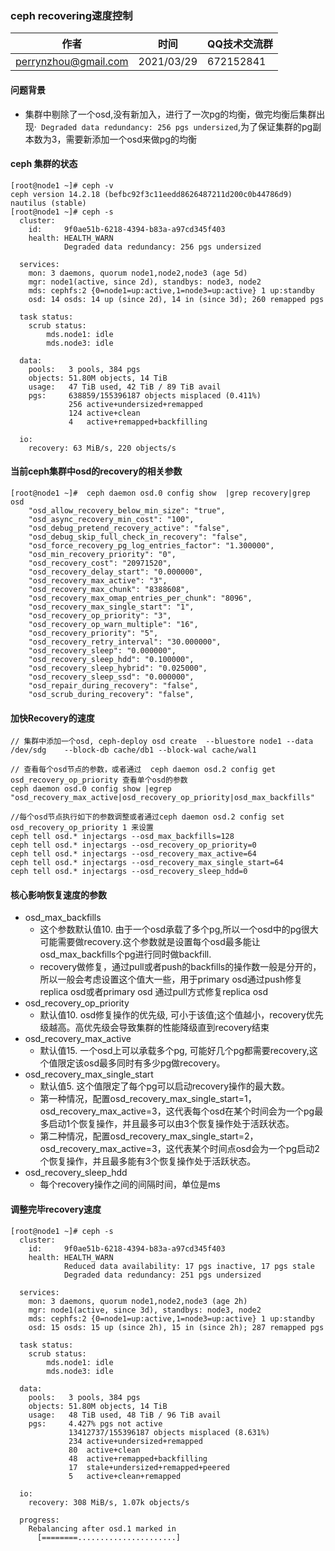 ###  ceph recovering速度控制


| 作者 | 时间 |QQ技术交流群 |
| ------ | ------ |------ |
| perrynzhou@gmail.com |2021/03/29 |672152841 |

#### 问题背景
- 集群中剔除了一个osd,没有新加入，进行了一次pg的均衡，做完均衡后集群出现·` Degraded data redundancy: 256 pgs undersized`,为了保证集群的pg副本数为3，需要新添加一个osd来做pg的均衡
#### ceph 集群的状态

```
[root@node1 ~]# ceph -v
ceph version 14.2.18 (befbc92f3c11eedd8626487211d200c0b44786d9) nautilus (stable)
[root@node1 ~]# ceph -s
  cluster:
    id:     9f0ae51b-6218-4394-b83a-a97cd345f403
    health: HEALTH_WARN
            Degraded data redundancy: 256 pgs undersized
 
  services:
    mon: 3 daemons, quorum node1,node2,node3 (age 5d)
    mgr: node1(active, since 2d), standbys: node3, node2
    mds: cephfs:2 {0=node1=up:active,1=node3=up:active} 1 up:standby
    osd: 14 osds: 14 up (since 2d), 14 in (since 3d); 260 remapped pgs
 
  task status:
    scrub status:
        mds.node1: idle
        mds.node3: idle
 
  data:
    pools:   3 pools, 384 pgs
    objects: 51.80M objects, 14 TiB
    usage:   47 TiB used, 42 TiB / 89 TiB avail
    pgs:     638859/155396187 objects misplaced (0.411%)
             256 active+undersized+remapped
             124 active+clean
             4   active+remapped+backfilling
 
  io:
    recovery: 63 MiB/s, 220 objects/s
```

#### 当前ceph集群中osd的recovery的相关参数

```
[root@node1 ~]#  ceph daemon osd.0 config show  |grep recovery|grep osd
    "osd_allow_recovery_below_min_size": "true",
    "osd_async_recovery_min_cost": "100",
    "osd_debug_pretend_recovery_active": "false",
    "osd_debug_skip_full_check_in_recovery": "false",
    "osd_force_recovery_pg_log_entries_factor": "1.300000",
    "osd_min_recovery_priority": "0",
    "osd_recovery_cost": "20971520",
    "osd_recovery_delay_start": "0.000000",
    "osd_recovery_max_active": "3",
    "osd_recovery_max_chunk": "8388608",
    "osd_recovery_max_omap_entries_per_chunk": "8096",
    "osd_recovery_max_single_start": "1",
    "osd_recovery_op_priority": "3",
    "osd_recovery_op_warn_multiple": "16",
    "osd_recovery_priority": "5",
    "osd_recovery_retry_interval": "30.000000",
    "osd_recovery_sleep": "0.000000",
    "osd_recovery_sleep_hdd": "0.100000",
    "osd_recovery_sleep_hybrid": "0.025000",
    "osd_recovery_sleep_ssd": "0.000000",
    "osd_repair_during_recovery": "false",
    "osd_scrub_during_recovery": "false",
```

#### 加快Recovery的速度

```
// 集群中添加一个osd, ceph-deploy osd create  --bluestore node1 --data  /dev/sdg    --block-db cache/db1 --block-wal cache/wal1

// 查看每个osd节点的参数，或者通过  ceph daemon osd.2 config get osd_recovery_op_priority 查看单个osd的参数
ceph daemon osd.0 config show |egrep "osd_recovery_max_active|osd_recovery_op_priority|osd_max_backfills"

//每个osd节点执行如下的参数调整或者通过ceph daemon osd.2 config set osd_recovery_op_priority 1 来设置
ceph tell osd.* injectargs --osd_max_backfills=128
ceph tell osd.* injectargs --osd_recovery_op_priority=0
ceph tell osd.* injectargs --osd_recovery_max_active=64
ceph tell osd.* injectargs --osd_recovery_max_single_start=64
ceph tell osd.* injectargs --osd_recovery_sleep_hdd=0
```
#### 核心影响恢复速度的参数
- osd_max_backfills
  - 这个参数默认值10. 由于一个osd承载了多个pg,所以一个osd中的pg很大可能需要做recovery.这个参数就是设置每个osd最多能让osd_max_backfills个pg进行同时做backfill.
  - recovery做修复，通过pull或者push的backfills的操作数一般是分开的，所以一般会考虑设置这个值大一些，用于primary osd通过push修复replica osd或者primary osd 通过pull方式修复replica osd
- osd_recovery_op_priority
  - 默认值10. osd修复操作的优先级, 可小于该值;这个值越小，recovery优先级越高。高优先级会导致集群的性能降级直到recovery结束
- osd_recovery_max_active
  - 默认值15. 一个osd上可以承载多个pg, 可能好几个pg都需要recovery,这个值限定该osd最多同时有多少pg做recovery。
- osd_recovery_max_single_start
  - 默认值5. 这个值限定了每个pg可以启动recovery操作的最大数。
  - 第一种情况，配置osd_recovery_max_single_start=1，osd_recovery_max_active=3，这代表每个osd在某个时间会为一个pg最多启动1个恢复操作，并且最多可以由3个恢复操作处于活跃状态。
  - 第二种情况，配置osd_recovery_max_single_start=2，osd_recovery_max_active=3，这代表某个时间点osd会为一个pg启动2个恢复操作，并且最多能有3个恢复操作处于活跃状态。
- osd_recovery_sleep_hdd
  - 每个recovery操作之间的间隔时间，单位是ms

#### 调整完毕recovery速度
```
[root@node1 ~]# ceph -s
  cluster:
    id:     9f0ae51b-6218-4394-b83a-a97cd345f403
    health: HEALTH_WARN
            Reduced data availability: 17 pgs inactive, 17 pgs stale
            Degraded data redundancy: 251 pgs undersized
 
  services:
    mon: 3 daemons, quorum node1,node2,node3 (age 2h)
    mgr: node1(active, since 3d), standbys: node3, node2
    mds: cephfs:2 {0=node1=up:active,1=node3=up:active} 1 up:standby
    osd: 15 osds: 15 up (since 2h), 15 in (since 2h); 287 remapped pgs
 
  task status:
    scrub status:
        mds.node1: idle
        mds.node3: idle
 
  data:
    pools:   3 pools, 384 pgs
    objects: 51.80M objects, 14 TiB
    usage:   48 TiB used, 48 TiB / 96 TiB avail
    pgs:     4.427% pgs not active
             13412737/155396187 objects misplaced (8.631%)
             234 active+undersized+remapped
             80  active+clean
             48  active+remapped+backfilling
             17  stale+undersized+remapped+peered
             5   active+clean+remapped
 
  io:
    recovery: 308 MiB/s, 1.07k objects/s
 
  progress:
    Rebalancing after osd.1 marked in
      [========......................]
```
